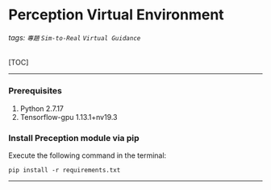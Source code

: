Perception Virtual Environment
===
###### tags: `專題` `Sim-to-Real` `Virtual Guidance`

[TOC]

---
<!-- 請參考 https://elsa-lab.github.io/training-noodles/guide/installation.html -->

### Prerequisites
1. Python 2.7.17
2. Tensorflow-gpu 1.13.1+nv19.3


### Install Preception module via pip
Execute the following command in the terminal:
```
pip install -r requirements.txt
```

---